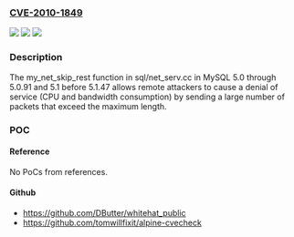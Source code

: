 ### [CVE-2010-1849](https://cve.mitre.org/cgi-bin/cvename.cgi?name=CVE-2010-1849)
![](https://img.shields.io/static/v1?label=Product&message=n%2Fa&color=blue)
![](https://img.shields.io/static/v1?label=Version&message=n%2Fa&color=blue)
![](https://img.shields.io/static/v1?label=Vulnerability&message=n%2Fa&color=brighgreen)

### Description

The my_net_skip_rest function in sql/net_serv.cc in MySQL 5.0 through 5.0.91 and 5.1 before 5.1.47 allows remote attackers to cause a denial of service (CPU and bandwidth consumption) by sending a large number of packets that exceed the maximum length.

### POC

#### Reference
No PoCs from references.

#### Github
- https://github.com/DButter/whitehat_public
- https://github.com/tomwillfixit/alpine-cvecheck

